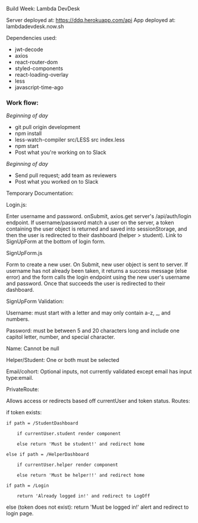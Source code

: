 Build Week: Lambda DevDesk

Server deployed at: https://ddq.herokuapp.com/api
App deployed at: lambdadevdesk.now.sh

Dependencies used:
- jwt-decode
- axios
- react-router-dom
- styled-components
- react-loading-overlay
- less
- javascript-time-ago

<!-- redux
react-redux
redux-thunk

@testing-library/react -->

### Work flow:

*Beginning of day* 
- git pull origin development
- npm install
- less-watch-compiler src/LESS src index.less
- npm start
- Post what you're working on to Slack 

*Beginning of day* 
- Send pull request; add team as reviewers
- Post what you worked on to Slack 

Temporary Documentation:

Login.js:

Enter username and password. onSubmit, axios.get server's /api/auth/login endpoint. If username/password match a user on the server, a token containing the user object is returned and saved into sessionStorage, and then the user is redirected to their dashboard (helper > student). Link to SignUpForm at the bottom of login form.

SignUpForm.js

Form to create a new user. On Submit, new user object is sent to server. If username has not already been taken, it returns a success message (else error) and the form calls the login endpoint using the new user's username and password. Once that succeeds the user is redirected to their dashboard.

SignUpForm Validation:

Username: must start with a letter and may only contain a-z, _, and numbers.

Password: must be between 5 and 20 characters long and include one capitol letter, number, and special character.

Name: Cannot be null

Helper/Student: One or both must be selected

Email/cohort: Optional inputs, not currently validated except email has input type:email.


PrivateRoute:

Allows access or redirects based off currentUser and token status. Routes:

if token exists:

    if path = /StudentDashboard

        if currentUser.student render component

        else return 'Must be student!' and redirect home

    else if path = /HelperDashboard

        if currentUser.helper render component

        else return 'Must be helper!!' and redirect home

    if path = /Login

        return 'Already logged in!' and redirect to LogOff


else (token does not exist): return 'Must be logged in!' alert and redirect to login page. 
